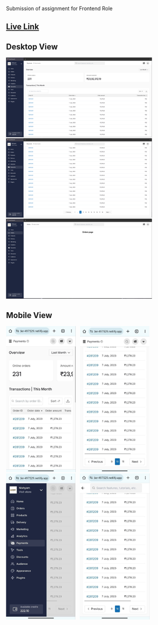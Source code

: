Submission of assignment for Frontend Role

## [Live Link](https://heartfelt-salamander-497529.netlify.app/)


## Desktop View
<img width="400" src="./imgs/desktop3.png"/>&nbsp;&nbsp;&nbsp;<img width="400" src="./imgs/desktop2.png"/>&nbsp;&nbsp;&nbsp;<img width="400" src="./imgs/desktop1.png"/>

## Mobile View
<img height="400" src="./imgs/mobile2.jpg"/>&nbsp;&nbsp;&nbsp;<img height="400" src="./imgs/mobile1.jpg"/>&nbsp;&nbsp;&nbsp;
<img height="400" src="./imgs/mobile3.jpg"/>&nbsp;&nbsp;&nbsp;<img height="400" src="./imgs/mobile4.jpg"/>
